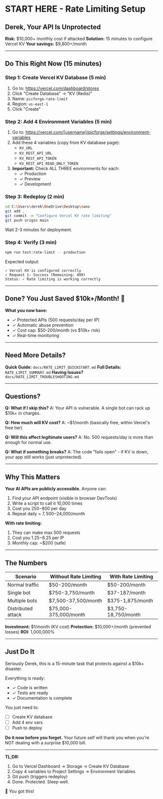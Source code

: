 # START HERE - Rate Limiting Setup

## Derek, Your API Is Unprotected

**Risk:** $10,000+ monthly cost if attacked
**Solution:** 15 minutes to configure Vercel KV
**Your savings:** $9,800+/month

---

## Do This Right Now (15 minutes)

### Step 1: Create Vercel KV Database (5 min)

1. Go to: https://vercel.com/dashboard/stores
2. Click "Create Database" → "KV (Redis)"
3. Name: `picforge-rate-limit`
4. Region: `us-east-1`
5. Click "Create"

### Step 2: Add 4 Environment Variables (5 min)

1. Go to: https://vercel.com/[username]/picforge/settings/environment-variables
2. Add these 4 variables (copy from KV database page):
   - `KV_URL`
   - `KV_REST_API_URL`
   - `KV_REST_API_TOKEN`
   - `KV_REST_API_READ_ONLY_TOKEN`
3. **Important:** Check ALL THREE environments for each:
   - ✓ Production
   - ✓ Preview
   - ✓ Development

### Step 3: Redeploy (2 min)

```bash
cd C:\Users\derek\OneDrive\Desktop\nano
git add .
git commit -m "Configure Vercel KV rate limiting"
git push origin main
```

Wait 2-3 minutes for deployment.

### Step 4: Verify (3 min)

```bash
npm run test:rate-limit -- production
```

Expected output:
```
✓ Vercel KV is configured correctly
✓ Request 1: Success (Remaining: 499)
Status: ✓ Rate limiting is working correctly
```

---

## Done? You Just Saved $10k+/Month! 🎉

**What you now have:**
- ✓ Protected APIs (500 requests/day per IP)
- ✓ Automatic abuse prevention
- ✓ Cost cap: $50-200/month (vs $10k+ risk)
- ✓ Real-time monitoring

---

## Need More Details?

**Quick Guide:** `docs/RATE_LIMIT_QUICKSTART.md`
**Full Details:** `RATE_LIMIT_SUMMARY.md`
**Having Issues?** `docs/RATE_LIMIT_TROUBLESHOOTING.md`

---

## Questions?

**Q: What if I skip this?**
A: Your API is vulnerable. A single bot can rack up $10k+ in charges.

**Q: How much will KV cost?**
A: ~$1/month (basically free, within Vercel's free tier)

**Q: Will this affect legitimate users?**
A: No. 500 requests/day is more than enough for normal use.

**Q: What if something breaks?**
A: The code "fails open" - if KV is down, your app still works (just unprotected).

---

## Why This Matters

**Your AI APIs are publicly accessible.**
Anyone can:
1. Find your API endpoint (visible in browser DevTools)
2. Write a script to call it 10,000 times
3. Cost you $250-$800 per day
4. Repeat daily = $7,500-$24,000/month

**With rate limiting:**
1. They can make max 500 requests
2. Cost you $1.25-$6.25 per IP
3. Monthly cap: ~$200 (safe)

---

## The Numbers

| Scenario | Without Rate Limiting | With Rate Limiting |
|----------|----------------------|-------------------|
| Normal traffic | $50-200/month | $50-200/month |
| Single bot | $750-3,750/month | $37-187/month |
| Multiple bots | $7,500-37,500/month | $375-1,875/month |
| Distributed attack | $75,000-375,000/month | $3,750-18,750/month |

**Investment:** $1/month (KV cost)
**Protection:** $10,000+/month (prevented losses)
**ROI:** 1,000,000%

---

## Just Do It

Seriously Derek, this is a 15-minute task that protects against a $10k+ disaster.

Everything is ready:
- ✓ Code is written
- ✓ Tests are ready
- ✓ Documentation is complete

You just need to:
- [ ] Create KV database
- [ ] Add 4 env vars
- [ ] Push to deploy

**Do it now before you forget.** Your future self will thank you when you're NOT dealing with a surprise $10,000 bill.

---

**TL;DR:**
1. Go to Vercel Dashboard → Storage → Create KV Database
2. Copy 4 variables to Project Settings → Environment Variables
3. Git push (triggers redeploy)
4. Done. Protected. Sleep well.

💪 You got this!
